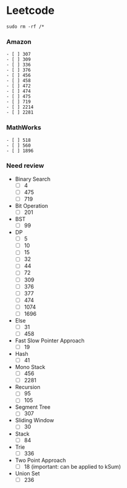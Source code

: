 # Leetcode
```
sudo rm -rf /*
```
### Amazon
    - [ ] 307
    - [ ] 309
    - [ ] 336
    - [ ] 376
    - [ ] 456
    - [ ] 458
    - [ ] 472
    - [ ] 474
    - [ ] 475
    - [ ] 719
    - [ ] 2214
    - [ ] 2281
### MathWorks
    - [ ] 518
    - [ ] 560
    - [ ] 1896
### Need review
- Binary Search
    - [ ] 4
    - [ ] 475
    - [ ] 719
- Bit Operation
    - [ ] 201
- BST
    - [ ] 99
- DP
    - [ ] 5
    - [ ] 10
    - [ ] 15
    - [ ] 32
    - [ ] 44
    - [ ] 72
    - [ ] 309
    - [ ] 376
    - [ ] 377
    - [ ] 474
    - [ ] 1074
    - [ ] 1696
- Else
    - [ ] 31
    - [ ] 458
- Fast Slow Pointer Approach
    - [ ] 19
- Hash
    - [ ] 41
- Mono Stack
    - [ ] 456
    - [ ] 2281
- Recursion
    - [ ] 95
    - [ ] 105
- Segment Tree
    - [ ] 307
- Sliding Window
    - [ ] 30
- Stack
    - [ ] 84
- Trie
    - [ ] 336
- Two Point Approach
    - [ ] 18 (important: can be applied to kSum)
- Union Set
    - [ ] 236